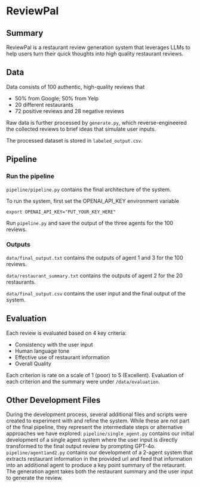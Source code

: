 # ReviewPal

## Summary

ReviewPal is a restaurant review generation system that leverages LLMs to help users turn their quick thoughts into high quality restaurant reviews.

## Data

Data consists of 100 authentic, high-quality reviews that

- 50% from Google; 50% from Yelp
- 20 different restaurants
- 72 positive reviews and 28 negative reviews

Raw data is further processed by `generate.py`, which reverse-engineered the collected reviews to brief ideas that simulate user inputs.

The processed dataset is stored in `labeled_output.csv`.

## Pipeline

### Run the pipeline

`pipeline/pipeline.py` contains the final architecture of the system.

To run the system, first set the OPENAI_API_KEY environment variable

```linux
export OPENAI_API_KEY="PUT_YOUR_KEY_HERE"
```

Run `pipeline.py` and save the output of the three agents for the 100 reviews.

### Outputs

`data/final_output.txt` contains the outputs of agent 1 and 3 for the 100 reviews.

`data/restaurant_summary.txt` contains the outputs of agent 2 for the 20 restaurants.

`data/final_output.csv` contains the user input and the final output of the system.

## Evaluation

Each review is evaluated based on 4 key criteria:

- Consistency with the user input
- Human language tone
- Effective use of restaurant information
- Overall Quality

Each criterion is rate on a scale of 1 (poor) to 5 (Excellent). Evaluation of each criterion and the summary were under `/data/evaluation`.

## Other Development Files
During the development process, several additional files and scripts were created to experiment with and refine the system. While these are not part of the final pipeline, they represent the intermediate steps or alternative approaches we have explored:
`pipeline/single_agent.py` contains our initial development of a single agent system where the user input is directly transformed to the final output review by prompting GPT-4o.
`pipeline/agent1and2.py` contains our development of a 2-agent system that extracts restaurant information in the provided url and feed that information into an additional agent to produce a key point summary of the retaurant. The generation agent takes both the restaurant summary and the user input to generate the review.
